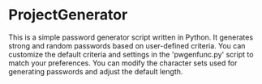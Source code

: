 # ProjectGenerator
This is a simple password generator script written in Python. It generates strong and random passwords based on user-defined criteria.
You can customize the default criteria and settings in the 'pwgenfunc.py' script to match your preferences. 
You can modify the character sets used for generating passwords and adjust the default length.
